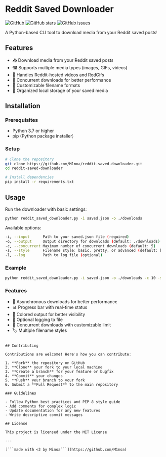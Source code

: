 # Reddit Saved Downloader

[![GitHub](https://img.shields.io/github/license/M1noa/reddit-saved-downloader)](https://github.com/M1noa/reddit-saved-downloader)
[![GitHub stars](https://img.shields.io/github/stars/M1noa/reddit-saved-downloader)](https://github.com/M1noa/reddit-saved-downloader/stargazers)
[![GitHub issues](https://img.shields.io/github/issues/M1noa/reddit-saved-downloader)](https://github.com/M1noa/reddit-saved-downloader/issues)

A Python-based CLI tool to download media from your Reddit saved posts!

## Features

- 📥 Download media from your Reddit saved posts
- 🖼️ Supports multiple media types (images, GIFs, videos)
- 🎥 Handles Reddit-hosted videos and RedGifs
- 🚀 Concurrent downloads for better performance
- 📁 Customizable filename formats
- 💾 Organized local storage of your saved media

## Installation

### Prerequisites

- Python 3.7 or higher
- pip (Python package installer)

### Setup

```bash
# Clone the repository
git clone https://github.com/M1noa/reddit-saved-downloader.git
cd reddit-saved-downloader

# Install dependencies
pip install -r requirements.txt
```

## Usage

Run the downloader with basic settings:
```bash
python reddit_saved_downloader.py -i saved.json -o ./downloads
```

Available options:
```bash
-i, --input      Path to your saved.json file (required)
-o, --output     Output directory for downloads (default: ./downloads)
-c, --concurrent Maximum number of concurrent downloads (default: 5)
-s, --style      Filename style: basic, pretty, or advanced (default: basic)
-l, --log        Path to log file (optional)
```

### Example
```bash
python reddit_saved_downloader.py -i saved.json -o ./downloads -c 10 -s advanced -l download.log
```

### Features
- 🚀 Asynchronous downloads for better performance
- 📊 Progress bar with real-time status
- 🎨 Colored output for better visibility
- 📝 Optional logging to file
- 🔄 Concurrent downloads with customizable limit
- 🏷️ Multiple filename styles
```

## Contributing

Contributions are welcome! Here's how you can contribute:

1. **Fork** the repository on GitHub
2. **Clone** your fork to your local machine
3. **Create a branch** for your feature or bugfix
4. **Commit** your changes
5. **Push** your branch to your fork
6. Submit a **Pull Request** to the main repository

### Guidelines

- Follow Python best practices and PEP 8 style guide
- Add comments for complex logic
- Update documentation for any new features
- Write descriptive commit messages

## License

This project is licensed under the MIT License

---

[```made with <3 by Minoa```](https://github.com/M1noa)